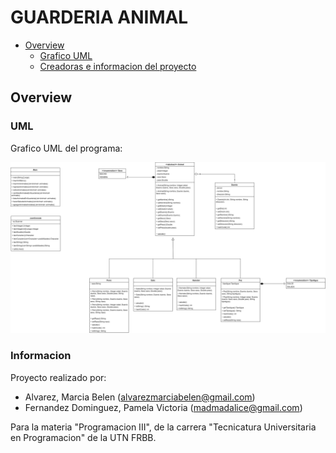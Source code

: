 # GUARDERIA ANIMAL
- [Overview](#overview)
  - [Grafico UML](#UML)
  - [Creadoras e informacion del proyecto](#informacion)

## Overview 

### UML

Grafico UML del programa:

![Imagen del diseño UML](guarderia-animales-programacion-iii-uml.png)


### Informacion
Proyecto realizado por: 
- Alvarez, Marcia Belen (alvarezmarciabelen@gmail.com)
- Fernandez Dominguez, Pamela Victoria (madmadalice@gmail.com)

Para la materia "Programacion III", de la carrera "Tecnicatura Universitaria en Programacion" de la UTN FRBB. 
